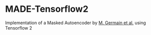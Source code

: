 # MADE-Tensorflow2
Implementation of a Masked Autoencoder by [M. Germain et al.](https://arxiv.org/abs/1502.03509) using Tensorflow 2
